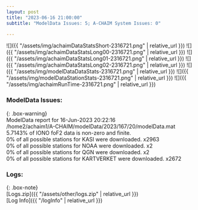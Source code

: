 ```yaml
---
layout: post
title: "2023-06-16 21:00:00"
subtitle: "ModelData Issues: 5; A-CHAIM System Issues: 0"

---
```


![]({{ "/assets/img/achaimDataStatsShort-2316721.png" | relative_url }})
![]({{ "/assets/img/achaimDataStatsLong00-2316721.png" | relative_url }})
![]({{ "/assets/img/achaimDataStatsLong01-2316721.png" | relative_url }})
![]({{ "/assets/img/achaimDataStatsLong02-2316721.png" | relative_url }})
![]({{ "/assets/img/modelDataDataStats-2316721.png" | relative_url }})
![]({{ "/assets/img/modelDataStationStats-2316721.png" | relative_url }})
![]({{ "/assets/img/achaimRunTime-2316721.png" | relative_url }})


### ModelData Issues:  
  
{: .box-warning}  
 ModelData report for 16-Jun-2023 20:22:16   
 /home2/achaim1/A-CHAIM/modelData/2023/167/20/modelData.mat   
 5.7143% of IONO foF2 data is non-zero and finite.   
 0% of all possible stations for KASI were downloaded. x2963   
 0% of all possible stations for NOAA were downloaded. x2   
 0% of all possible stations for QGN were downloaded. x2   
 0% of all possible stations for KARTVERKET were downloaded. x2672   
  


### Logs:  
  
{: .box-note}  
[Logs.zip]({{ "/assets/other/logs.zip" | relative_url }})  
[Log Info]({{ "/logInfo" | relative_url }})  
